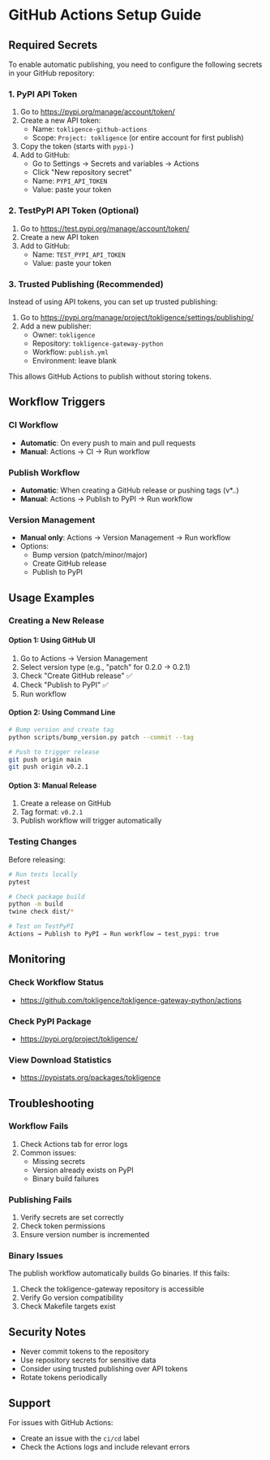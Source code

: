 # GitHub Actions Setup Guide

## Required Secrets

To enable automatic publishing, you need to configure the following secrets in your GitHub repository:

### 1. PyPI API Token

1. Go to https://pypi.org/manage/account/token/
2. Create a new API token:
   - Name: `tokligence-github-actions`
   - Scope: `Project: tokligence` (or entire account for first publish)
3. Copy the token (starts with `pypi-`)
4. Add to GitHub:
   - Go to Settings → Secrets and variables → Actions
   - Click "New repository secret"
   - Name: `PYPI_API_TOKEN`
   - Value: paste your token

### 2. TestPyPI API Token (Optional)

1. Go to https://test.pypi.org/manage/account/token/
2. Create a new API token
3. Add to GitHub:
   - Name: `TEST_PYPI_API_TOKEN`
   - Value: paste your token

### 3. Trusted Publishing (Recommended)

Instead of using API tokens, you can set up trusted publishing:

1. Go to https://pypi.org/manage/project/tokligence/settings/publishing/
2. Add a new publisher:
   - Owner: `tokligence`
   - Repository: `tokligence-gateway-python`
   - Workflow: `publish.yml`
   - Environment: leave blank

This allows GitHub Actions to publish without storing tokens.

## Workflow Triggers

### CI Workflow
- **Automatic**: On every push to main and pull requests
- **Manual**: Actions → CI → Run workflow

### Publish Workflow
- **Automatic**: When creating a GitHub release or pushing tags (v*.*.*)
- **Manual**: Actions → Publish to PyPI → Run workflow

### Version Management
- **Manual only**: Actions → Version Management → Run workflow
- Options:
  - Bump version (patch/minor/major)
  - Create GitHub release
  - Publish to PyPI

## Usage Examples

### Creating a New Release

#### Option 1: Using GitHub UI
1. Go to Actions → Version Management
2. Select version type (e.g., "patch" for 0.2.0 → 0.2.1)
3. Check "Create GitHub release" ✅
4. Check "Publish to PyPI" ✅
5. Run workflow

#### Option 2: Using Command Line
```bash
# Bump version and create tag
python scripts/bump_version.py patch --commit --tag

# Push to trigger release
git push origin main
git push origin v0.2.1
```

#### Option 3: Manual Release
1. Create a release on GitHub
2. Tag format: `v0.2.1`
3. Publish workflow will trigger automatically

### Testing Changes

Before releasing:
```bash
# Run tests locally
pytest

# Check package build
python -m build
twine check dist/*

# Test on TestPyPI
Actions → Publish to PyPI → Run workflow → test_pypi: true
```

## Monitoring

### Check Workflow Status
- https://github.com/tokligence/tokligence-gateway-python/actions

### Check PyPI Package
- https://pypi.org/project/tokligence/

### View Download Statistics
- https://pypistats.org/packages/tokligence

## Troubleshooting

### Workflow Fails

1. Check Actions tab for error logs
2. Common issues:
   - Missing secrets
   - Version already exists on PyPI
   - Binary build failures

### Publishing Fails

1. Verify secrets are set correctly
2. Check token permissions
3. Ensure version number is incremented

### Binary Issues

The publish workflow automatically builds Go binaries. If this fails:
1. Check the tokligence-gateway repository is accessible
2. Verify Go version compatibility
3. Check Makefile targets exist

## Security Notes

- Never commit tokens to the repository
- Use repository secrets for sensitive data
- Consider using trusted publishing over API tokens
- Rotate tokens periodically

## Support

For issues with GitHub Actions:
- Create an issue with the `ci/cd` label
- Check the Actions logs and include relevant errors